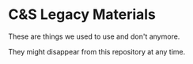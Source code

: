 C&S Legacy Materials
====================

These are things we used to use and don't anymore.

They might disappear from this repository at any time.
